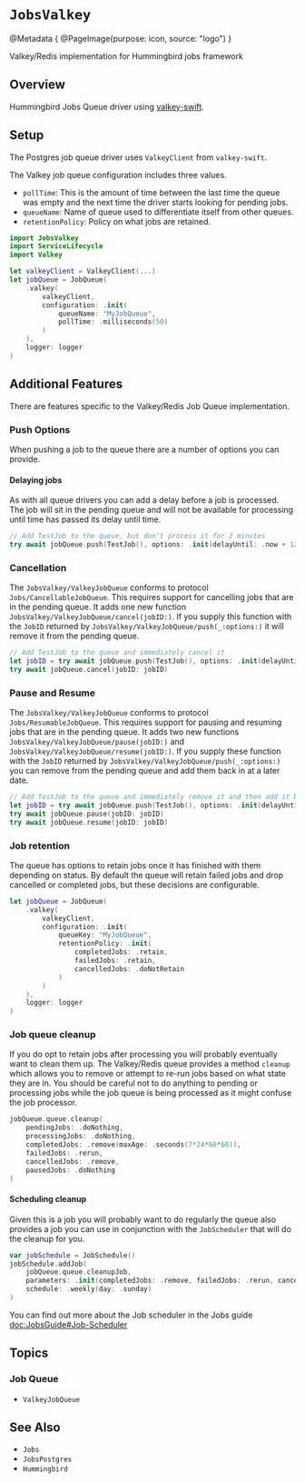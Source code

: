 # ``JobsValkey``

@Metadata {
    @PageImage(purpose: icon, source: "logo")
}

Valkey/Redis implementation for Hummingbird jobs framework

## Overview

Hummingbird Jobs Queue driver using [valkey-swift](https://github.com/valkey-io/valkey-swift).

## Setup

The Postgres job queue driver uses `ValkeyClient` from `valkey-swift`.

The Valkey job queue configuration includes three values.
- `pollTime`: This is the amount of time between the last time the queue was empty and the next time the driver starts looking for pending jobs.
- `queueName`: Name of queue used to differentiate itself from other queues.
- `retentionPolicy`: Policy on what jobs are retained.

```swift
import JobsValkey
import ServiceLifecycle
import Valkey

let valkeyClient = ValkeyClient(...)
let jobQueue = JobQueue(
    .valkey(
        valkeyClient,
        configuration: .init(
            queueName: "MyJobQueue",
            pollTime: .milliseconds(50)
        )
    ), 
    logger: logger
)
```

## Additional Features

There are features specific to the Valkey/Redis Job Queue implementation.

### Push Options

When pushing a job to the queue there are a number of options you can provide. 

#### Delaying jobs

As with all queue drivers you can add a delay before a job is processed. The job will sit in the pending queue and will not be available for processing until time has passed its delay until time.

```swift
// Add TestJob to the queue, but don't process it for 2 minutes
try await jobQueue.push(TestJob(), options: .init(delayUntil: .now + 120))
```

### Cancellation

The ``JobsValkey/ValkeyJobQueue`` conforms to protocol ``Jobs/CancellableJobQueue``. This requires support for cancelling jobs that are in the pending queue. It adds one new function ``JobsValkey/ValkeyJobQueue/cancel(jobID:)``. If you supply this function with the `JobID` returned by ``JobsValkey/ValkeyJobQueue/push(_:options:)`` it will remove it from the pending queue. 

```swift
// Add TestJob to the queue and immediately cancel it
let jobID = try await jobQueue.push(TestJob(), options: .init(delayUntil: .now + 120))
try await jobQueue.cancel(jobID: jobID)
```

### Pause and Resume

The ``JobsValkey/ValkeyJobQueue`` conforms to protocol ``Jobs/ResumableJobQueue``. This requires support for pausing and resuming jobs that are in the pending queue. It adds two new functions ``JobsValkey/ValkeyJobQueue/pause(jobID:)`` and ``JobsValkey/ValkeyJobQueue/resume(jobID:)``. If you supply these function with the `JobID` returned by ``JobsValkey/ValkeyJobQueue/push(_:options:)`` you can remove from the pending queue and add them back in at a later date.

```swift
// Add TestJob to the queue and immediately remove it and then add it back to the queue
let jobID = try await jobQueue.push(TestJob(), options: .init(delayUntil: .now + 120))
try await jobQueue.pause(jobID: jobID)
try await jobQueue.resume(jobID: jobID)
```

### Job retention

The queue has options to retain jobs once it has finished with them depending on status. By default the queue will retain failed jobs and drop cancelled or completed jobs, but these decisions are configurable.

```swift
let jobQueue = JobQueue(
    .valkey(
        valkeyClient, 
        configuration: .init(
            queueKey: "MyJobQueue", 
            retentionPolicy: .init(
                completedJobs: .retain, 
                failedJobs: .retain, 
                cancelledJobs: .doNotRetain
            )
        )
    ),
    logger: logger
)
```

### Job queue cleanup

If you do opt to retain jobs after processing you will probably eventually want to clean them up. The Valkey/Redis queue provides a method `cleanup` which allows you to remove or attempt to re-run jobs based on what state they are in. You should be careful not to do anything to pending or processing jobs while the job queue is being processed as it might confuse the job processor.

```swift
jobQueue.queue.cleanup(
    pendingJobs: .doNothing,
    processingJobs: .doNothing,
    completedJobs: .remove(maxAge: .seconds(7*24*60*60)),
    failedJobs: .rerun,
    cancelledJobs: .remove, 
    pausedJobs: .doNothing
)
```

#### Scheduling cleanup

Given this is a job you will probably want to do regularly the queue also provides a job you can use in conjunction with the `JobScheduler` that will do the cleanup for you. 

```swift
var jobSchedule = JobSchedule()
jobSchedule.addJob(
    jobQueue.queue.cleanupJob,
    parameters: .init(completedJobs: .remove, failedJobs: .rerun, cancelledJobs: .remove, pausedJobs: .doNothing),
    schedule: .weekly(day: .sunday)
)
```

You can find out more about the Job scheduler in the Jobs guide <doc:JobsGuide#Job-Scheduler>

## Topics

### Job Queue

- ``ValkeyJobQueue``

## See Also

- ``Jobs``
- ``JobsPostgres``
- ``Hummingbird``
